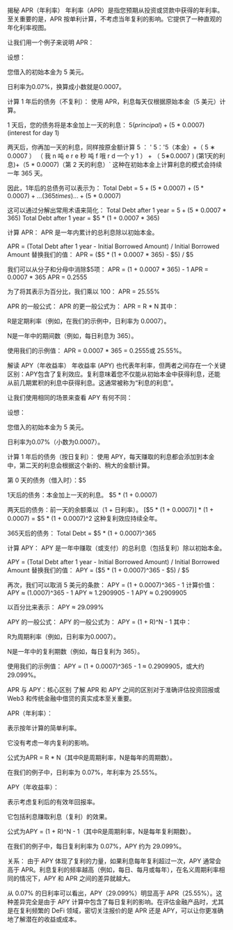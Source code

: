 揭秘 APR（年利率）
年利率（APR）是指您预期从投资或贷款中获得的年利率。至关重要的是，APR 按单利计算，不考虑当年复利的影响。它提供了一种直观的年化利率视图。

让我们用一个例子来说明 APR：

设想：

您借入的初始本金为 5 美元。

日利率为0.07%，换算成小数就是0.0007。

计算 1 年后的债务（不复利）：
使用 APR，利息每天仅根据原始本金（5 美元）计算。

1 天后，您的债务将是本金加上一天的利息：
$5 (principal) + ($5 * 0.0007) (interest for day 1)

两天后，你再加一天的利息，同样按原金额计算
5
：
'
5：'5（本金）+（
5
∗
0.0007
）
（
我
n
吨
e
r
e
秒
吨
f
哦
r
d
一个
y
1
）
+
（
5∗0.0007 ) (第1天的利息)​​​​​+（5 * 0.0007)（第 2 天的利息）`
这种在初始本金上计算利息的模式会持续一年 365 天。

因此，1年后的总债务可以表示为：
Total Debt = $5 + ($5 * 0.0007) + ($5 * 0.0007) + ... (365 times) ... + ($5 * 0.0007)

这可以通过分解出常用术语来简化：
Total Debt after 1 year = $5 + ($5 * 0.0007 * 365)
Total Debt after 1 year = $5 * (1 + 0.0007 * 365)

计算 APR：
APR 是一年内累计的总利息除以初始本金。

APR = (Total Debt after 1 year - Initial Borrowed Amount) / Initial Borrowed Amount
替换我们的值：
APR = ($5 * (1 + 0.0007 * 365) - $5) / $5

我们可以从分子和分母中消除$5项：
APR = (1 + 0.0007 * 365) - 1
APR = 0.0007 * 365
APR = 0.2555

为了将其表示为百分比，我们乘以 100：
APR = 25.55%

APR 的一般公式：
APR 的更一般公式为：
APR = R * N
其中：

R是定期利率（例如，在我们的示例中，日利率为 0.0007）。

N是一年中的期间数（例如，每日利息为 365）。

使用我们的示例值：
APR = 0.0007 * 365 = 0.2555或 25.55%。

解读 APY（年收益率）
年收益率 (APY) 也代表年利率，但两者之间存在一个关键区别：APY包含了复利效应。复利意味着您不仅能从初始本金中获得利息，还能从前几期累积的利息中获得利息。这通常被称为“利息的利息”。

让我们使用相同的场景来查看 APY 有何不同：

设想：

您借入的初始本金为 5 美元。

日利率为0.07%（小数为0.0007）。

计算 1 年后的债务（按日复利）：
使用 APY，每天赚取的利息都会添加到本金中，第二天的利息会根据这个新的、稍大的金额计算。

第 0 天的债务（借入时）：$5

1天后的债务：本金加上一天的利息。
$5 * (1 + 0.0007)

两天后的债务：前一天的余额乘以（1 + 日利率）。
[$5 * (1 + 0.0007)] * (1 + 0.0007) = $5 * (1 + 0.0007)^2
这种复利效应持续全年。

365天后的债务：
Total Debt = $5 * (1 + 0.0007)^365

计算 APY：
APY 是一年中赚取（或支付）的总利息（包括复利）除以初始本金。

APY = (Total Debt after 1 year - Initial Borrowed Amount) / Initial Borrowed Amount
替换我们的值：
APY = ($5 * (1 + 0.0007)^365 - $5) / $5

再次，我们可以取消 5 美元的条款：
APY = (1 + 0.0007)^365 - 1
计算价值：
APY ≈ (1.0007)^365 - 1
APY ≈ 1.2909905 - 1
APY ≈ 0.2909905

以百分比来表示：
APY ≈ 29.099%

APY 的一般公式：
APY 的一般公式为：
APY = (1 + R)^N - 1
其中：

R为周期利率（例如，日利率为0.0007）。

N是一年中的复利期数（例如，每日复利为 365）。

使用我们的示例值：
APY = (1 + 0.0007)^365 - 1 ≈ 0.2909905，或大约 29.099%。

APR 与 APY：核心区别
了解 APR 和 APY 之间的区别对于准确评估投资回报或 Web3 和传统金融中借贷的真实成本至关重要。

APR（年利率）：

表示按年计算的简单利率。

它没有考虑一年内复利的影响。

公式为APR = R * N（其中R是周期利率，N是每年的周期数）。

在我们的例子中，日利率为 0.07%，年利率为 25.55%。

APY（年收益率）：

表示考虑复利后的有效年回报率。

它包括利息赚取利息（复利）的效果。

公式为APY = (1 + R)^N - 1（其中R是周期利率，N是每年复利期数）。

在我们的例子中，每日复利利率为 0.07%，APY 约为 29.099%。

关系：
由于 APY 体现了复利的力量，如果利息每年复利超过一次，APY 通常会高于 APR。利息复利的频率越高（例如，每日、每月或每年），在名义周期利率相同的情况下，APY 和 APR 之间的差异就越大。

从 0.07% 的日利率可以看出，APY（29.099%）明显高于 APR（25.55%）。这种差异完全是由于 APY 计算中包含了每日复利的影响。在评估金融产品时，尤其是在复利频繁的 DeFi 领域，密切关注报价的是 APR 还是 APY，可以让你更准确地了解潜在的收益或成本。
